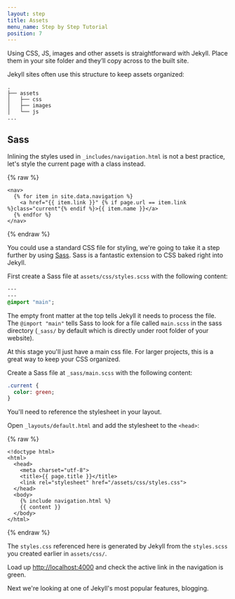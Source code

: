 ```yaml
---
layout: step
title: Assets
menu_name: Step by Step Tutorial
position: 7
---
```

Using CSS, JS, images and other assets is straightforward with Jekyll. Place
them in your site folder and they’ll copy across to the built site.

Jekyll sites often use this structure to keep assets organized:

```
.
├── assets
│   ├── css
│   ├── images
│   └── js
...
```

## Sass

Inlining the styles used in `_includes/navigation.html` is not a best practice,
let's style the current page with a class instead.

{% raw %}
```liquid
<nav>
  {% for item in site.data.navigation %}
    <a href="{{ item.link }}" {% if page.url == item.link %}class="current"{% endif %}>{{ item.name }}</a>
  {% endfor %}
</nav>
```
{% endraw %}

You could use a standard CSS file for styling, we're going to take it a step
further by using [Sass](https://sass-lang.com/). Sass is a fantastic extension
to CSS baked right into Jekyll.

First create a Sass file at `assets/css/styles.scss` with the following content:

```sass
---
---
@import "main";
```

The empty front matter at the top tells Jekyll it needs to process the file. The
`@import "main"` tells Sass to look for a file called `main.scss` in the sass
directory (`_sass/` by default which is directly under root folder of your website).

At this stage you'll just have a main css file. For larger projects, this is a
great way to keep your CSS organized.

Create a Sass file at `_sass/main.scss` with the following content:

```sass
.current {
  color: green;
}
```

You'll need to reference the stylesheet in your layout.

Open `_layouts/default.html` and add the stylesheet to the `<head>`:

{% raw %}
```liquid
<!doctype html>
<html>
  <head>
    <meta charset="utf-8">
    <title>{{ page.title }}</title>
    <link rel="stylesheet" href="/assets/css/styles.css">
  </head>
  <body>
    {% include navigation.html %}
    {{ content }}
  </body>
</html>
```
{% endraw %}

The `styles.css` referenced here is generated by Jekyll from the `styles.scss` you created earlier in `assets/css/`.

Load up <a href="http://localhost:4000" target="_blank" data-proofer-ignore>http://localhost:4000</a>
and check the active link in the navigation is green.

Next we're looking at one of Jekyll's most popular features, blogging.
